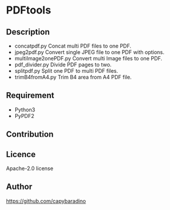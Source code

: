 PDFtools
====

## Description
- concatpdf.py
Concat multi PDF files to one PDF.
- jpeg2pdf.py
Convert single JPEG file to one PDF with options.
- multiImage2onePDF.py
Convert multi Image files to one PDF.
- pdf_divider.py
Divide PDF pages to two.
- splitpdf.py
Split one PDF to multi PDF files.
- trimB4fromA4.py
Trim B4 area from A4 PDF file.

## Requirement
- Python3
- PyPDF2

## Contribution

## Licence

Apache-2.0 license  

## Author

https://github.com/capybaradino 
